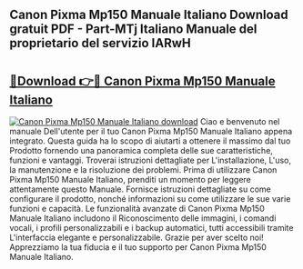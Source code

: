 ## Canon Pixma Mp150 Manuale Italiano Download gratuit PDF - Part-MTj Italiano Manuale del proprietario del servizio IARwH

# <h2><a href="http://dfdi9gi.blite.top/?on=Canon+Pixma+Mp150+Manuale+Italiano">🔗Download 👉🔴 Canon Pixma Mp150 Manuale Italiano</a></h2>

[![Canon Pixma Mp150 Manuale Italiano download](https://i.imgur.com/lujVjoI.png)](http://dfdi9gi.blite.top/?on=Canon+Pixma+Mp150+Manuale+Italiano)
Ciao e benvenuto nel manuale Dell'utente per il tuo Canon Pixma Mp150 Manuale Italiano appena integrato. Questa guida ha lo scopo di aiutarti a ottenere il massimo dal tuo Prodotto fornendo una panoramica completa delle sue caratteristiche, funzioni e vantaggi. Troverai istruzioni dettagliate per L'installazione, L'uso, la manutenzione e la risoluzione dei problemi. Prima di utilizzare Canon Pixma Mp150 Manuale Italiano, prenditi un momento per leggere attentamente questo Manuale. Fornisce istruzioni dettagliate su come configurare il prodotto, nonché informazioni su come utilizzare le sue varie funzioni e capacità. Le funzionalità avanzate di Canon Pixma Mp150 Manuale Italiano includono il Riconoscimento delle immagini, i comandi vocali, i profili personalizzabili e i backup automatici, tutti accessibili tramite L'interfaccia elegante e personalizzabile. Grazie per aver scelto noi! Apprezziamo la tua fiducia e il tuo supporto per Canon Pixma Mp150 Manuale Italiano.

